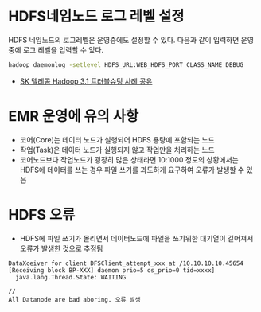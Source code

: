 # HDFS네임노드 로그 레벨 설정 

HDFS 네임노드의 로그레벨은 운영중에도 설정할 수 있다. 다음과 같이 입력하면 운영중에 로그 레벨을 입력할 수 있다.  

```bash
hadoop daemonlog -setlevel HDFS_URL:WEB_HDFS_PORT CLASS_NAME DEBUG
```

+ [SK 텔레콤 Hadoop 3.1 트러블슈팅 사례 공유]()

# EMR 운영에 유의 사항 
+ 코어(Core)는 데이터 노드가 실행되어 HDFS 용량에 포함되는 노드 
+ 작업(Task)은 데이터 노드가 실행되지 않고 작업만을 처리하는 노드 
+ 코어노드보다 작업노드가 굉장히 많은 상태라면 10:1000 정도의 상황에서는 HDFS에 데이터를 쓰는 경우 파일 쓰기를 과도하게 요구하여 오류가 발생할 수 있음 


# HDFS 오류
+ HDFS에 파일 쓰기가 몰리면서 데이터노드에 파일을 쓰기위한 대기열이 길어져서 오류가 발생한 것으로 추정됨 

```
DataXceiver for client DFSClient_attempt_xxx at /10.10.10.10.45654 [Receiving block BP-XXX] daemon prio=5 os_prio=0 tid=xxxx]
  java.lang.Thread.State: WAITING

// 
All Datanode are bad aboring. 오류 발생 
```
